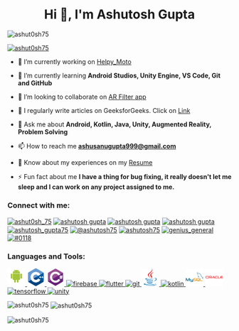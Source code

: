 <h1 align="center">Hi 👋, I'm Ashutosh Gupta</h1>
<p align="left"> <img src="https://komarev.com/ghpvc/?username=ashut0sh75&label=Profile%20views&color=0e75b6&style=flat" alt="ashut0sh75" /> </p>

<p align="left"> <a href="https://github.com/ryo-ma/github-profile-trophy"><img src="https://github-profile-trophy.vercel.app/?username=ashut0sh75" alt="ashut0sh75" /></a> </p>

- 🔭 I’m currently working on [Helpy_Moto](https://helpymoto.com/?i=1)

- 🌱 I’m currently learning **Android Studios, Unity Engine, VS Code, Git and GitHub**

- 👯 I’m looking to collaborate on [AR Filter app](https://github.com/ashut0sh75/AR-Filter-app)

- 📝 I regularly write articles on GeeksforGeeks. Click on [Link](https://auth.geeksforgeeks.org/user/genius_general/articles)

- 💬 Ask me about **Android, Kotlin, Java, Unity, Augmented Reality, Problem Solving**

- 📫 How to reach me **ashusanugupta999@gmail.com**

- 📄 Know about my experiences on my [Resume](https://drive.google.com/file/d/16t9-WSaKzmxpPGJfq6_-czMur_czcKvt/view?usp=sharing)

- ⚡ Fun fact about me **I have a thing for bug fixing, it really doesn't let me sleep and I can work on any project assigned to me.**

<h3 align="left">Connect with me:</h3>
<p align="left">
<a href="https://twitter.com/ashut0sh_75" target="blank"><img align="center" src="https://raw.githubusercontent.com/rahuldkjain/github-profile-readme-generator/master/src/images/icons/Social/twitter.svg" alt="ashut0sh_75" height="30" width="40" /></a>
<a href="https://linkedin.com/in/ashutosh gupta" target="blank"><img align="center" src="https://raw.githubusercontent.com/rahuldkjain/github-profile-readme-generator/master/src/images/icons/Social/linked-in-alt.svg" alt="ashutosh gupta" height="30" width="40" /></a>
<a href="https://stackoverflow.com/users/ashutosh gupta" target="blank"><img align="center" src="https://raw.githubusercontent.com/rahuldkjain/github-profile-readme-generator/master/src/images/icons/Social/stack-overflow.svg" alt="ashutosh gupta" height="30" width="40" /></a>
<a href="https://fb.com/ashutosh gupta" target="blank"><img align="center" src="https://raw.githubusercontent.com/rahuldkjain/github-profile-readme-generator/master/src/images/icons/Social/facebook.svg" alt="ashutosh gupta" height="30" width="40" /></a>
<a href="https://instagram.com/ashutosh_gupta75" target="blank"><img align="center" src="https://raw.githubusercontent.com/rahuldkjain/github-profile-readme-generator/master/src/images/icons/Social/instagram.svg" alt="ashutosh_gupta75" height="30" width="40" /></a>
<a href="https://www.hackerrank.com/@ashutosh75" target="blank"><img align="center" src="https://raw.githubusercontent.com/rahuldkjain/github-profile-readme-generator/master/src/images/icons/Social/hackerrank.svg" alt="@ashutosh75" height="30" width="40" /></a>
<a href="https://www.leetcode.com/ashutosh75" target="blank"><img align="center" src="https://raw.githubusercontent.com/rahuldkjain/github-profile-readme-generator/master/src/images/icons/Social/leet-code.svg" alt="ashutosh75" height="30" width="40" /></a>
<a href="https://auth.geeksforgeeks.org/user/genius_general" target="blank"><img align="center" src="https://raw.githubusercontent.com/rahuldkjain/github-profile-readme-generator/master/src/images/icons/Social/geeks-for-geeks.svg" alt="genius_general" height="30" width="40" /></a>
<a href="https://discord.gg/#0118" target="blank"><img align="center" src="https://raw.githubusercontent.com/rahuldkjain/github-profile-readme-generator/master/src/images/icons/Social/discord.svg" alt="#0118" height="30" width="40" /></a>
</p>

<h3 align="left">Languages and Tools:</h3>
<p align="left"> <a href="https://developer.android.com" target="_blank" rel="noreferrer"> <img src="https://raw.githubusercontent.com/devicons/devicon/master/icons/android/android-original-wordmark.svg" alt="android" width="40" height="40"/> </a> <a href="https://www.w3schools.com/cpp/" target="_blank" rel="noreferrer"> <img src="https://raw.githubusercontent.com/devicons/devicon/master/icons/cplusplus/cplusplus-original.svg" alt="cplusplus" width="40" height="40"/> </a> <a href="https://www.w3schools.com/cs/" target="_blank" rel="noreferrer"> <img src="https://raw.githubusercontent.com/devicons/devicon/master/icons/csharp/csharp-original.svg" alt="csharp" width="40" height="40"/> </a> <a href="https://firebase.google.com/" target="_blank" rel="noreferrer"> <img src="https://www.vectorlogo.zone/logos/firebase/firebase-icon.svg" alt="firebase" width="40" height="40"/> </a> <a href="https://flutter.dev" target="_blank" rel="noreferrer"> <img src="https://www.vectorlogo.zone/logos/flutterio/flutterio-icon.svg" alt="flutter" width="40" height="40"/> </a> <a href="https://git-scm.com/" target="_blank" rel="noreferrer"> <img src="https://www.vectorlogo.zone/logos/git-scm/git-scm-icon.svg" alt="git" width="40" height="40"/> </a> <a href="https://www.java.com" target="_blank" rel="noreferrer"> <img src="https://raw.githubusercontent.com/devicons/devicon/master/icons/java/java-original.svg" alt="java" width="40" height="40"/> </a> <a href="https://kotlinlang.org" target="_blank" rel="noreferrer"> <img src="https://www.vectorlogo.zone/logos/kotlinlang/kotlinlang-icon.svg" alt="kotlin" width="40" height="40"/> </a> <a href="https://www.mysql.com/" target="_blank" rel="noreferrer"> <img src="https://raw.githubusercontent.com/devicons/devicon/master/icons/mysql/mysql-original-wordmark.svg" alt="mysql" width="40" height="40"/> </a> <a href="https://www.oracle.com/" target="_blank" rel="noreferrer"> <img src="https://raw.githubusercontent.com/devicons/devicon/master/icons/oracle/oracle-original.svg" alt="oracle" width="40" height="40"/> </a> <a href="https://www.tensorflow.org" target="_blank" rel="noreferrer"> <img src="https://www.vectorlogo.zone/logos/tensorflow/tensorflow-icon.svg" alt="tensorflow" width="40" height="40"/> </a> <a href="https://unity.com/" target="_blank" rel="noreferrer"> <img src="https://www.vectorlogo.zone/logos/unity3d/unity3d-icon.svg" alt="unity" width="40" height="40"/> </a> </p>

<p><img align="left" src="https://github-readme-stats.vercel.app/api/top-langs?username=ashut0sh75&show_icons=true&locale=en&layout=compact" alt="ashut0sh75" /></p>

<p>&nbsp;<img align="center" src="https://github-readme-stats.vercel.app/api?username=ashut0sh75&show_icons=true&locale=en" alt="ashut0sh75" /></p>

<p><img align="center" src="https://github-readme-streak-stats.herokuapp.com/?user=ashut0sh75&" alt="ashut0sh75" /></p>
